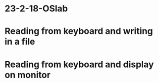 # 23-2-18-OSlab
# Reading from keyboard and writing in a file
# Reading from keyboard and display on monitor
